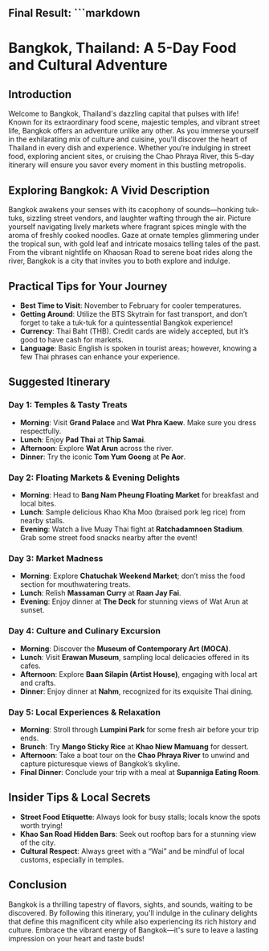 ## Final Result: ```markdown
# Bangkok, Thailand: A 5-Day Food and Cultural Adventure

## Introduction
Welcome to Bangkok, Thailand's dazzling capital that pulses with life! Known for its extraordinary food scene, majestic temples, and vibrant street life, Bangkok offers an adventure unlike any other. As you immerse yourself in the exhilarating mix of culture and cuisine, you'll discover the heart of Thailand in every dish and experience. Whether you’re indulging in street food, exploring ancient sites, or cruising the Chao Phraya River, this 5-day itinerary will ensure you savor every moment in this bustling metropolis.

## Exploring Bangkok: A Vivid Description
Bangkok awakens your senses with its cacophony of sounds—honking tuk-tuks, sizzling street vendors, and laughter wafting through the air. Picture yourself navigating lively markets where fragrant spices mingle with the aroma of freshly cooked noodles. Gaze at ornate temples glimmering under the tropical sun, with gold leaf and intricate mosaics telling tales of the past. From the vibrant nightlife on Khaosan Road to serene boat rides along the river, Bangkok is a city that invites you to both explore and indulge.

## Practical Tips for Your Journey
- **Best Time to Visit**: November to February for cooler temperatures.
- **Getting Around**: Utilize the BTS Skytrain for fast transport, and don’t forget to take a tuk-tuk for a quintessential Bangkok experience!
- **Currency**: Thai Baht (THB). Credit cards are widely accepted, but it’s good to have cash for markets.
- **Language**: Basic English is spoken in tourist areas; however, knowing a few Thai phrases can enhance your experience.

## Suggested Itinerary
### Day 1: Temples & Tasty Treats
- **Morning**: Visit **Grand Palace** and **Wat Phra Kaew**. Make sure you dress respectfully.
- **Lunch**: Enjoy **Pad Thai** at **Thip Samai**.
- **Afternoon**: Explore **Wat Arun** across the river.
- **Dinner**: Try the iconic **Tom Yum Goong** at **Pe Aor**.

### Day 2: Floating Markets & Evening Delights
- **Morning**: Head to **Bang Nam Pheung Floating Market** for breakfast and local bites.
- **Lunch**: Sample delicious Khao Kha Moo (braised pork leg rice) from nearby stalls.
- **Evening**: Watch a live Muay Thai fight at **Ratchadamnoen Stadium**. Grab some street food snacks nearby after the event!

### Day 3: Market Madness
- **Morning**: Explore **Chatuchak Weekend Market**; don’t miss the food section for mouthwatering treats.
- **Lunch**: Relish **Massaman Curry** at **Raan Jay Fai**.
- **Evening**: Enjoy dinner at **The Deck** for stunning views of Wat Arun at sunset.

### Day 4: Culture and Culinary Excursion
- **Morning**: Discover the **Museum of Contemporary Art (MOCA)**.
- **Lunch**: Visit **Erawan Museum**, sampling local delicacies offered in its cafes.
- **Afternoon**: Explore **Baan Silapin (Artist House)**, engaging with local art and crafts.
- **Dinner**: Enjoy dinner at **Nahm**, recognized for its exquisite Thai dining.

### Day 5: Local Experiences & Relaxation
- **Morning**: Stroll through **Lumpini Park** for some fresh air before your trip ends.
- **Brunch**: Try **Mango Sticky Rice** at **Khao Niew Mamuang** for dessert.
- **Afternoon**: Take a boat tour on the **Chao Phraya River** to unwind and capture picturesque views of Bangkok’s skyline.
- **Final Dinner**: Conclude your trip with a meal at **Supanniga Eating Room**.

## Insider Tips & Local Secrets
- **Street Food Etiquette**: Always look for busy stalls; locals know the spots worth trying!
- **Khao San Road Hidden Bars**: Seek out rooftop bars for a stunning view of the city.
- **Cultural Respect**: Always greet with a “Wai” and be mindful of local customs, especially in temples.

## Conclusion
Bangkok is a thrilling tapestry of flavors, sights, and sounds, waiting to be discovered. By following this itinerary, you'll indulge in the culinary delights that define this magnificent city while also experiencing its rich history and culture. Embrace the vibrant energy of Bangkok—it's sure to leave a lasting impression on your heart and taste buds!